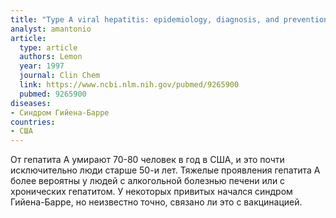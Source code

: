 ```yaml
---
title: "Type A viral hepatitis: epidemiology, diagnosis, and prevention"
analyst: amantonio
article:
  type: article
  authors: Lemon
  year: 1997
  journal: Clin Chem
  link: https://www.ncbi.nlm.nih.gov/pubmed/9265900
  pubmed: 9265900
diseases:
- Синдром Гийена-Барре
countries:
- США
---
```


От гепатита А умирают 70-80 человек в год в США, и это почти исключительно люди старше 50-и лет. Тяжелые проявления гепатита А более вероятны у людей с алкогольной болезнью печени или с хронических гепатитом.
У некоторых привитых начался синдром Гийена-Барре, но неизвестно точно, связано ли это с вакцинацией.
